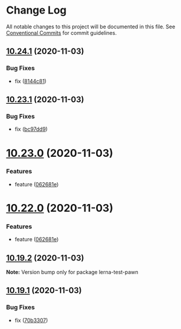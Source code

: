 # Change Log

All notable changes to this project will be documented in this file.
See [Conventional Commits](https://conventionalcommits.org) for commit guidelines.

## [10.24.1](https://github.com/andrewmtam/lerna-test/compare/v10.24.0...v10.24.1) (2020-11-03)


### Bug Fixes

* fix ([8144c81](https://github.com/andrewmtam/lerna-test/commit/8144c817e261dfd0ebd219dabe7ac96da7802d82))





## [10.23.1](https://github.com/andrewmtam/lerna-test/compare/v10.23.0...v10.23.1) (2020-11-03)


### Bug Fixes

* fix ([bc97dd9](https://github.com/andrewmtam/lerna-test/commit/bc97dd92605474328c73f73da83faf2ccfb62e38))





# [10.23.0](https://github.com/andrewmtam/lerna-test/compare/v10.21.2...v10.23.0) (2020-11-03)


### Features

* feature ([062681e](https://github.com/andrewmtam/lerna-test/commit/062681e927fa776b5b18f345cd9c8433f792ab37))





# [10.22.0](https://github.com/andrewmtam/lerna-test/compare/v10.21.2...v10.22.0) (2020-11-03)


### Features

* feature ([062681e](https://github.com/andrewmtam/lerna-test/commit/062681e927fa776b5b18f345cd9c8433f792ab37))





## [10.19.2](https://github.com/andrewmtam/lerna-test/compare/v10.20.0...v10.19.2) (2020-11-03)

**Note:** Version bump only for package lerna-test-pawn





## [10.19.1](https://github.com/andrewmtam/lerna-test/compare/v10.19.0...v10.19.1) (2020-11-03)


### Bug Fixes

* fix ([70b3307](https://github.com/andrewmtam/lerna-test/commit/70b3307a9f768656c3dae84acb84fbf585ad4dfe))
